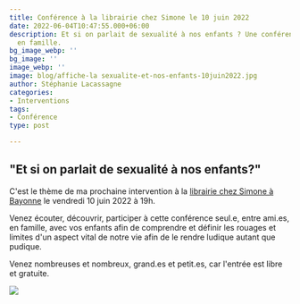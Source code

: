 ```yaml
---
title: Conférence à la librairie chez Simone le 10 juin 2022
date: 2022-06-04T10:47:55.000+06:00
description: Et si on parlait de sexualité à nos enfants ? Une conférence à suivre
  en famille.
bg_image_webp: ''
bg_image: ''
image_webp: ''
image: blog/affiche-la sexualite-et-nos-enfants-10juin2022.jpg
author: Stéphanie Lacassagne
categories:
- Interventions
tags:
- Conférence
type: post

---
```

## "Et si on parlait de sexualité à nos enfants?"

C'est le thème de ma prochaine intervention à la [librairie chez Simone à Bayonne](https://www.bayonneshopping.com/magasin/librairie-chez-simone/) le vendredi 10 juin 2022 à 19h.

Venez écouter, découvrir, participer à cette conférence seul.e, entre ami.es, en famille, avec vos enfants afin de comprendre et définir les rouages et limites d'un aspect vital de notre vie afin de le rendre ludique autant que pudique.

Venez nombreuses et nombreux, grand.es et petit.es, car l'entrée est libre et gratuite.

![](/uploads/affiche-la-sexualite-et-nos-enfants-10juin2022.jpg)